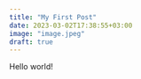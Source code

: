 ```yaml
---
title: "My First Post"
date: 2023-03-02T17:38:55+03:00
image: "image.jpeg"
draft: true
---
```



Hello world!